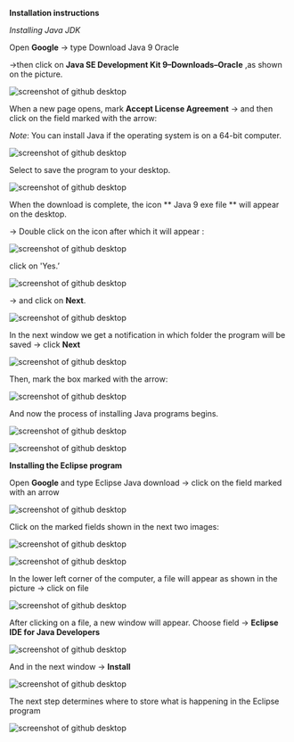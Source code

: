 **Installation instructions**



*Installing Java JDK*

Оpen **Google** → type Download Java 9 Oracle 

->then click on **Java SE Development Kit 9–Downloads–Oracle** ,as shown on the picture. 

![screenshot of github desktop](/slike1/8.png)

When a new page opens, mark **Accept License Agreement**  → and then click on the field marked with the arrow:

*Note*: You can install Java if the operating system is on a 64-bit computer.

![screenshot of github desktop](/slike1/9.png)

Select to save the program to your desktop.

![screenshot of github desktop](/slike1/10.png) 

When the download is complete, the icon ** Java 9 exe file ** will appear on the desktop.

→ Double click on the icon after which it will appear :

![screenshot of github desktop](/slike/2a.png) 

click on 'Yes.’

![screenshot of github desktop](/slike1/2.JPG) 

-> and click on **Next**.

![screenshot of github desktop](/slike1/2a.png) 

In the next window we get a notification in which folder the program will be saved -> click **Next**

![screenshot of github desktop](/slike1/4.png)

Then, mark the box marked with the arrow:

![screenshot of github desktop](/slike1/5.png) 

And now the process of installing Java programs begins. 

![screenshot of github desktop](/slike1/6.png)

![screenshot of github desktop](/slike1/7.png)




**Installing the Eclipse program**

Оpen **Google** and type Eclipse Java download
-> click on the field marked with an arrow

![screenshot of github desktop](/slike1/12.png)

Click on the marked fields shown in the next two images: 

![screenshot of github desktop](/slike1/13.png)


![screenshot of github desktop](/slike1/14.png)

In the lower left corner of the computer, a file will appear as shown in the picture -> click on file  


![screenshot of github desktop](/slike1/15.JPG)

After clicking on a file, a new window will appear. Choose field -> **Eclipse IDE for Java Developers**


![screenshot of github desktop](/slike1/16.JPG)

And in the next window -> **Install**

![screenshot of github desktop](/slike1/17.JPG)

The next step determines where to store what is happening in the Eclipse program


![screenshot of github desktop](/slike1/18.JPG)

